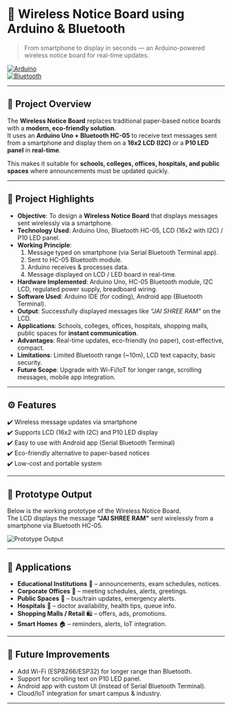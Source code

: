 # 📢 Wireless Notice Board using Arduino & Bluetooth  

> From smartphone to display in seconds — an Arduino-powered wireless notice board for real-time updates.  

[![Arduino](https://img.shields.io/badge/Made%20with-Arduino-blue?logo=arduino)](https://www.arduino.cc/)  
[![Bluetooth](https://img.shields.io/badge/Module-HC05-lightblue?logo=bluetooth)](https://www.electronicwings.com/nodemcu/hc-05-bluetooth-module)  

---

## 🔎 Project Overview  
The **Wireless Notice Board** replaces traditional paper-based notice boards with a **modern, eco-friendly solution**.  
It uses an **Arduino Uno + Bluetooth HC-05** to receive text messages sent from a smartphone and display them on a **16x2 LCD (I2C)** or a **P10 LED panel** in **real-time**.  

This makes it suitable for **schools, colleges, offices, hospitals, and public spaces** where announcements must be updated quickly.  

---

## 📌 Project Highlights  

- **Objective**: To design a **Wireless Notice Board** that displays messages sent wirelessly via a smartphone.  
- **Technology Used**: Arduino Uno, Bluetooth HC-05, LCD (16x2 with I2C) / P10 LED panel.  
- **Working Principle**:  
  1. Message typed on smartphone (via Serial Bluetooth Terminal app).  
  2. Sent to HC-05 Bluetooth module.  
  3. Arduino receives & processes data.  
  4. Message displayed on LCD / LED board in real-time.  
- **Hardware Implemented**: Arduino Uno, HC-05 Bluetooth module, I2C LCD, regulated power supply, breadboard wiring.  
- **Software Used**: Arduino IDE (for coding), Android app (Bluetooth Terminal).  
- **Output**: Successfully displayed messages like *“JAI SHREE RAM”* on the LCD.  
- **Applications**: Schools, colleges, offices, hospitals, shopping malls, public spaces for **instant communication**.  
- **Advantages**: Real-time updates, eco-friendly (no paper), cost-effective, compact.  
- **Limitations**: Limited Bluetooth range (~10m), LCD text capacity, basic security.  
- **Future Scope**: Upgrade with Wi-Fi/IoT for longer range, scrolling messages, mobile app integration.  

---

## ⚙️ Features  
✔️ Wireless message updates via smartphone  
✔️ Supports LCD (16x2 with I2C) and P10 LED display  
✔️ Easy to use with Android app (Serial Bluetooth Terminal)  
✔️ Eco-friendly alternative to paper-based notices  
✔️ Low-cost and portable system  

---

## 📸 Prototype Output  

Below is the working prototype of the Wireless Notice Board.  
The LCD displays the message **"JAI SHREE RAM"** sent wirelessly from a smartphone via Bluetooth HC-05.  

![Prototype Output](Images/prototype.jpg)  

---

## 📜 Applications  

- **Educational Institutions** 🏫 – announcements, exam schedules, notices.  
- **Corporate Offices** 🏢 – meeting schedules, alerts, greetings.  
- **Public Spaces** 🚉 – bus/train updates, emergency alerts.  
- **Hospitals** 🏥 – doctor availability, health tips, queue info.  
- **Shopping Malls / Retail** 🛍️ – offers, ads, promotions.  
- **Smart Homes** 🏠 – reminders, alerts, IoT integration.  

---

## 🔮 Future Improvements  

- Add Wi-Fi (ESP8266/ESP32) for longer range than Bluetooth.  
- Support for scrolling text on P10 LED panel.  
- Android app with custom UI (instead of Serial Bluetooth Terminal).  
- Cloud/IoT integration for smart campus & industry.  


---

